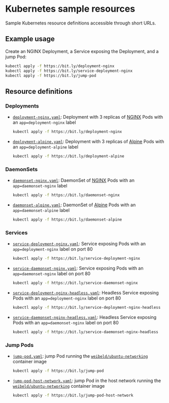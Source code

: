 # Kubernetes sample resources

Sample Kubernetes resource definitions accessible through short URLs.

## Example usage

Create an NGINX Deployment, a Service exposing the Deployment, and a jump Pod:

```bash
kubectl apply -f https://bit.ly/deployment-nginx
kubectl apply -f https://bit.ly/service-deployment-nginx
kubectl apply -f https://bit.ly/jump-pod
```

## Resource definitions

### Deployments

- [`deployment-nginx.yaml`](deployment-nginx.yaml): Deployment with 3 replicas of [NGINX](https://hub.docker.com/_/nginx) Pods with an `app=deployment-nginx` label
    ```bash
    kubectl apply -f https://bit.ly/deployment-nginx
    ```
- [`deployment-alpine.yaml`](deployment-alpine.yaml): Deployment with 3 replicas of [Alpine](https://hub.docker.com/_/alpine) Pods with an `app=deployment-alpine` label
    ```bash
    kubectl apply -f https://bit.ly/deployment-alpine
    ```

### DaemonSets

- [`daemonset-nginx.yaml`](daemonset-nginx.yaml): DaemonSet of [NGINX](https://hub.docker.com/_/nginx) Pods with an `app=daemonset-nginx` label
    ```bash
    kubectl apply -f https://bit.ly/daemonset-nginx
    ```
- [`daemonset-alpine.yaml`](deployment-alpine.yaml): DaemonSet of [Alpine](https://hub.docker.com/_/alpine) Pods with an `app=daemonset-alpine` label
    ```bash
    kubectl apply -f https://bit.ly/daemonset-alpine
    ```

### Services 

- [`service-deployment-nginx.yaml`](service-deployment-nginx.yaml): Service exposing Pods with an `app=deployment-nginx` label on port 80
    ```bash
    kubectl apply -f https://bit.ly/service-deployment-nginx
    ```
- [`service-daemonset-nginx.yaml`](service-daemonset-nginx.yaml): Service exposing Pods with an `app=daemonset-nginx` label on port 80
    ```bash
    kubectl apply -f https://bit.ly/service-daemonset-nginx
    ```
- [`service-deployment-nginx-headless.yaml`](service-deployment-nginx-headless.yaml): Headless Service exposing Pods with an `app=deployment-nginx` label on port 80
    ```bash
    kubectl apply -f https://bit.ly/service-deployment-nginx-headless
    ```
- [`service-daemonset-nginx-headless.yaml`](service-daemonset-nginx-headless.yaml): Headless Service exposing Pods with an `app=daemonset-nginx` label on port 80
    ```bash
    kubectl apply -f https://bit.ly/service-daemonset-nginx-headless
    ```

### Jump Pods

- [`jump-pod.yaml`](jump-pod.yaml): jump Pod running the [`weibeld/ubuntu-networking`](https://hub.docker.com/repository/docker/weibeld/ubuntu-networking) container image
    ```bash
    kubectl apply -f https://bit.ly/jump-pod
    ```
- [`jump-pod-host-network.yaml`](jump-pod-host-network.yaml): jump Pod in the host network running the [`weibeld/ubuntu-networking`](https://hub.docker.com/repository/docker/weibeld/ubuntu-networking) container image
    ```bash
    kubectl apply -f https://bit.ly/jump-pod-host-network
    ```
